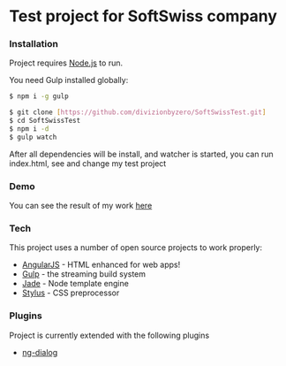 # Test project for SoftSwiss company

### Installation

Project requires [Node.js](https://nodejs.org/) to run.

You need Gulp installed globally:

```sh
$ npm i -g gulp
```

```sh
$ git clone [https://github.com/divizionbyzero/SoftSwissTest.git]
$ cd SoftSwissTest
$ npm i -d
$ gulp watch
```

After all dependencies will be install, and watcher is started, you can run index.html, see and change my test project

### Demo
You can see the result of my work [here](https://s3-us-west-2.amazonaws.com/alena.kernazhytskaya/soft-swiss-test/index.html)

### Tech

This project uses a number of open source projects to work properly:

* [AngularJS](https://angularjs.org/) - HTML enhanced for web apps!
* [Gulp](http://gulpjs.com/) - the streaming build system
* [Jade](http://jade-lang.com/) - Node template engine
* [Stylus](http://stylus-lang.com/) - CSS preprocessor


### Plugins

Project is currently extended with the following plugins

* [ng-dialog](https://github.com/likeastore/ngDialog)
